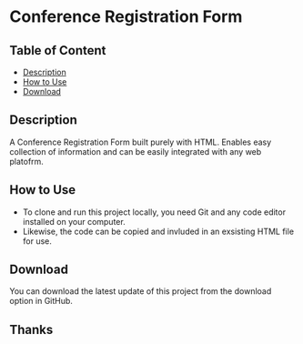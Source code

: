 # Conference Registration Form

## Table of Content
-  [Description](#Description})
- [How to Use](#How_to_Use)
- [Download](#Download)

## Description
A Conference Registration Form built purely with HTML. Enables easy collection of information and can be easily integrated with any web platofrm.

## How to Use
- To clone and run this project locally, you need Git and any code editor installed on your computer.
- Likewise, the code can be copied and invluded in an exsisting HTML file for use.

## Download
You can download the latest update of this project from the download option in GitHub.

## Thanks 
